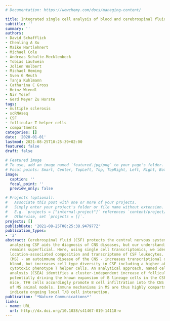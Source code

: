 ```yaml
---
# Documentation: https://wowchemy.com/docs/managing-content/

title: Integrated single cell analysis of blood and cerebrospinal fluid leukocytes in multiple sclerosis
subtitle: ''
summary: ''
authors:
- David Schafflick
- Chenling A Xu
- Maike Hartlehnert
- Michael Cole
- Andreas Schulte-Mecklenbeck
- Tobias Lautwein
- Jolien Wolbert
- Michael Heming
- Sven G Meuth
- Tanja Kuhlmann
- Catharina C Gross
- Heinz Wiendl
- Nir Yosef
- Gerd Meyer Zu Horste
tags: 
- multiple sclerosis
- scRNAseq
- CSF
- follicular T helper cells
- compartments
categories: []
date: '2020-01-01'
lastmod: 2021-08-25T10:25:39+02:00
featured: false
draft: false

# Featured image
# To use, add an image named `featured.jpg/png` to your page's folder.
# Focal points: Smart, Center, TopLeft, Top, TopRight, Left, Right, BottomLeft, Bottom, BottomRight.
image:
  caption: ''
  focal_point: ''
  preview_only: false

# Projects (optional).
#   Associate this post with one or more of your projects.
#   Simply enter your project's folder or file name without extension.
#   E.g. `projects = ["internal-project"]` references `content/project/deep-learning/index.md`.
#   Otherwise, set `projects = []`.
projects: []
publishDate: '2021-08-25T08:25:38.947977Z'
publication_types:
- '2'
abstract: Cerebrospinal fluid (CSF) protects the central nervous system (CNS) and
  analyzing CSF aids the diagnosis of CNS diseases, but our understanding of CSF leukocytes
  remains superficial. Here, using single cell transcriptomics, we identify a specific
  location-associated composition and transcriptome of CSF leukocytes. Multiple sclerosis
  (MS) - an autoimmune disease of the CNS - increases transcriptional diversity in
  blood, but increases cell type diversity in CSF including a higher abundance of
  cytotoxic phenotype T helper cells. An analytical approach, named cell set enrichment
  analysis (CSEA) identifies a cluster-independent increase of follicular (TFH) cells
  potentially driving the known expansion of B lineage cells in the CSF in MS. In
  mice, TFH cells accordingly promote B cell infiltration into the CNS and the severity
  of MS animal models. Immune mechanisms in MS are thus highly compartmentalized and
  indicate ongoing local T/B cell interaction.
publication: '*Nature Communications*'
links:
- name: URL
  url: http://dx.doi.org/10.1038/s41467-019-14118-w
---
```


